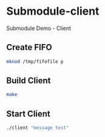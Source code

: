# Submodule-client
Submodule Demo - Client

## Create FIFO
```bash
mknod /tmp/fifofile p
```

## Build Client
```bash
make
```

## Start Client
```bash
./client "message test"
```